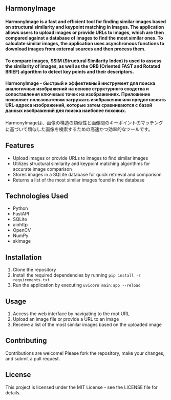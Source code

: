 ## HarmonyImage

#### HarmonyImage is a fast and efficient tool for finding similar images based on structural similarity and keypoint matching in images. The application allows users to upload images or provide URLs to images, which are then compared against a database of images to find the most similar ones. To calculate similar images, the application uses asynchronous functions to download images from external sources and then process them. 
#### To compare images, SSIM (Structural Similarity Index) is used to assess the similarity of images, as well as the ORB (Oriented FAST and Rotated BRIEF) algorithm to detect key points and their descriptors.
#### HarmonyImage - быстрый и эффективный инструмент для поиска аналогичных изображений на основе структурного сходства и сопоставления ключевых точек на изображениях. Приложение позволяет пользователям загружать изображения или предоставлять URL-адреса изображений, которые затем сравниваются с базой данных изображений для поиска наиболее похожих.
HarmonyImageは、画像の構造の類似性と画像間のキーポイントのマッチングに基づいて類似した画像を検索するための高速かつ効率的なツールです。

## Features
- Upload images or provide URLs to images to find similar images
- Utilizes structural similarity and keypoint matching algorithms for accurate image comparison
- Stores images in a SQLite database for quick retrieval and comparison
- Returns a list of the most similar images found in the database

## Technologies Used
- Python
- FastAPI
- SQLite
- aiohttp
- OpenCV
- NumPy
- skimage

## Installation
1. Clone the repository
2. Install the required dependencies by running `pip install -r requirements.txt`
3. Run the application by executing `uvicorn main:app --reload`

## Usage
1. Access the web interface by navigating to the root URL
2. Upload an image file or provide a URL to an image
3. Receive a list of the most similar images based on the uploaded image

## Contributing
Contributions are welcome! Please fork the repository, make your changes, and submit a pull request.

## License
This project is licensed under the MIT License - see the LICENSE file for details.
